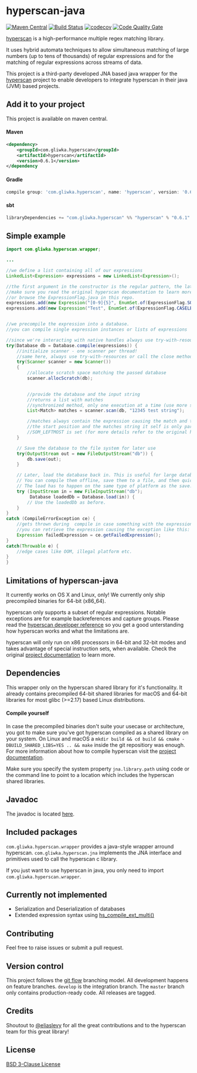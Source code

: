 # hyperscan-java
[![Maven Central](https://img.shields.io/maven-central/v/com.gliwka.hyperscan/hyperscan.svg?label=Maven%20Central)](http://search.maven.org/#search%7Cga%7C1%7Cg%3A%22com.gliwka.hyperscan%22%20a%3A%22hyperscan%22)
[![Build Status](https://travis-ci.org/LocateTech/hyperscan-java.svg?branch=master)](https://travis-ci.org/LocateTech/hyperscan-java)
[![codecov](https://codecov.io/gh/LocateTech/hyperscan-java/branch/develop/graph/badge.svg)](https://codecov.io/gh/LocateTech/hyperscan-java)
[![Code Quality Gate](https://sonarcloud.io/api/project_badges/measure?project=com.gliwka.hyperscan%3Ahyperscan&metric=alert_status)](https://sonarcloud.io/dashboard?id=com.gliwka.hyperscan%3Ahyperscan)



[hyperscan](https://github.com/intel/hyperscan) is a high-performance multiple regex matching library.

It uses hybrid automata techniques to allow simultaneous matching of large numbers (up to tens of thousands) of regular expressions and for the matching of regular expressions across streams of data.


This project is a third-party developed JNA based java wrapper for the [hyperscan](https://github.com/intel/hyperscan) project to enable developers to integrate hyperscan in their java (JVM) based projects.

## Add it to your project
This project is available on maven central.

#### Maven
```xml
<dependency>
    <groupId>com.gliwka.hyperscan</groupId>
    <artifactId>hyperscan</artifactId>
    <version>0.6.1</version>
</dependency
```

#### Gradle

```gradle
compile group: 'com.gliwka.hyperscan', name: 'hyperscan', version: '0.6.1'
```

#### sbt
```sbt
libraryDependencies += "com.gliwka.hyperscan" %% "hyperscan" % "0.6.1"
```

## Simple example
```java
import com.gliwka.hyperscan.wrapper;

...

//we define a list containing all of our expressions
LinkedList<Expression> expressions = new LinkedList<Expression>();

//the first argument in the constructor is the regular pattern, the latter one is a expression flag
//make sure you read the original hyperscan documentation to learn more about flags
//or browse the ExpressionFlag.java in this repo.
expressions.add(new Expression("[0-9]{5}", EnumSet.of(ExpressionFlag.SOM_LEFTMOST)));
expressions.add(new Expression("Test", EnumSet.of(ExpressionFlag.CASELESS)));


//we precompile the expression into a database.
//you can compile single expression instances or lists of expressions

//since we're interacting with native handles always use try-with-resources or call the close method after use
try(Database db = Database.compile(expressions)) {
    //initialize scanner - one scanner per thread!
    //same here, always use try-with-resources or call the close method after use
    try(Scanner scanner = new Scanner())
    {
        //allocate scratch space matching the passed database
        scanner.allocScratch(db);

        
        //provide the database and the input string
        //returns a list with matches
        //synchronized method, only one execution at a time (use more scanner instances for multithreading)
        List<Match> matches = scanner.scan(db, "12345 test string");

        //matches always contain the expression causing the match and the end position of the match
        //the start position and the matches string it self is only part of a matach if the
        //SOM_LEFTMOST is set (for more details refer to the original hyperscan documentation)
    }

    // Save the database to the file system for later use
    try(OutputStream out = new FileOutputStream("db")) {
        db.save(out);
    }

    // Later, load the database back in. This is useful for large databases that take a long time to compile.
    // You can compile them offline, save them to a file, and then quickly load them in at runtime.
    // The load has to happen on the same type of platform as the save.
    try (InputStream in = new FileInputStream("db");
         Database loadedDb = Database.load(in)) {
        // Use the loadedDb as before.
    }
}
catch (CompileErrorException ce) {
    //gets thrown during  compile in case something with the expression is wrong
    //you can retrieve the expression causing the exception like this:
    Expression failedExpression = ce.getFailedExpression();
}
catch(Throwable e) {
    //edge cases like OOM, illegal platform etc.
}
}
```


## Limitations of hyperscan-java

It currently works on OS X and Linux, only! We currently only ship precompiled binaries for 64-bit (x86_64).

hyperscan only supports a subset of regular expressions. Notable exceptions are for example backreferences and capture groups. Please read the [hyperscan developer reference](https://intel.github.io/hyperscan/dev-reference/) so you get a good unterstanding how hyperscan works and what the limitations are.

hyperscan will only run on x86 processors in 64-bit and 32-bit modes and takes advantage of special instruction sets, when available. Check the original [project documentation](https://intel.github.io/hyperscan/dev-reference/getting_started.html#hardware) to learn more.

## Dependencies
This wrapper only on the hyperscan shared library for it's functionality. It already contains precompiled 64-bit shared libraries for macOS and 64-bit libraries for most glibc (>=2.17) based Linux distributions.

#### Compile yourself
In case the precompiled binaries don't suite your usecase or architecture, you got to 
make sure you've got hyperscan compiled as a shared library on your system. On Linux and macOS a ```mkdir build && cd build && cmake -DBUILD_SHARED_LIBS=YES .. && make``` inside the git repositiory was enough. For more information about how to compile hyperscan visit the [project documentation](https://intel.github.io/hyperscan/dev-reference/).

Make sure you specify the system property ```jna.library.path``` using code or the command line to point to a location which includes the hyperscan shared libraries.


## Javadoc

The javadoc is located [here](https://LocateTech.github.io/hyperscan-java/).



## Included packages
```com.gliwka.hyperscan.wrapper``` provides a java-style wrapper arround hyperscan.
```com.gliwka.hyperscan.jna``` implements the JNA interface and primitives used to call the hyperscan c library.

If you just want to use hyperscan in java, you only need to import ```com.gliwka.hyperscan.wrapper```.


## Currently not implemented
 * Serialization and Deserialization of databases
 * Extended expression syntax using [hs_compile_ext_multi()](http://intel.github.io/hyperscan/dev-reference/api_files.html#project0hs__compile_8h_1aacc508bea3042f1faba32c3818bfc2a3)


## Contributing
 Feel free to raise issues or submit a pull request.


## Version control
 This project follows the [git flow](https://github.com/kashike/flow-nbt/blob/master/README.md) branching model.
 All development happens on feature branches. ```develop``` is the integration branch. The ```master``` branch only contains production-ready code. All releases are tagged.

## Credits
Shoutout to [@eliaslevy](https://github.com/eliaslevy) for all the great contributions and to the hyperscan team for this great library!

## License
[BSD 3-Clause License](LICENSE)


